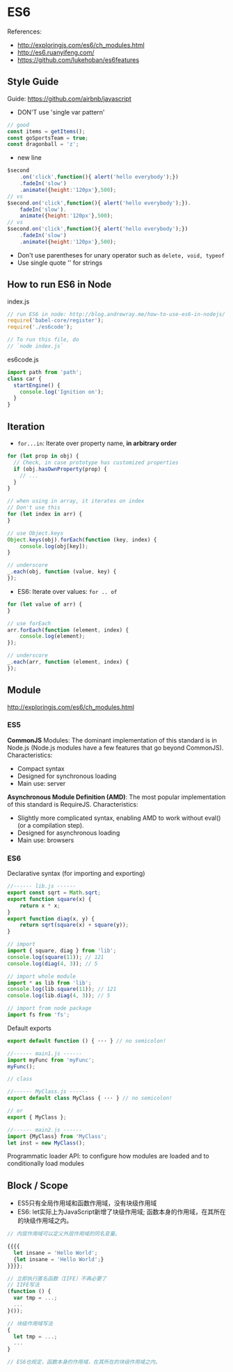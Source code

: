# ES6
References:
- http://exploringjs.com/es6/ch_modules.html
- http://es6.ruanyifeng.com/
- https://github.com/lukehoban/es6features

## Style Guide
Guide: https://github.com/airbnb/javascript

- DON'T use 'single var pattern'
```js
// good
const items = getItems();
const goSportsTeam = true;
const dragonball = 'z';
```

- new line
```js
$second
    .on('click',function(){ alert('hello everybody');})
    .fadeIn('slow')
    .animate({height:'120px'},500);
// vs 
$second.on('click',function(){ alert('hello everybody');}).
    fadeIn('slow').
    animate({height:'120px'},500);
// vs
$second.on('click',function(){ alert('hello everybody');})
    .fadeIn('slow')
    .animate({height:'120px'},500);
```

- Don't use parentheses for unary operator such as `delete, void, typeof`
- Use single quote '' for strings


## How to run ES6 in Node
index.js
```js
// run ES6 in node: http://blog.andrewray.me/how-to-use-es6-in-nodejs/
require('babel-core/register');
require('./es6code');

// To run this file, do
// `node index.js`
```

es6code.js
```js
import path from 'path';
class car {
  startEngine() {
    console.log('Ignition on');
  }
}
```

    
## Iteration
- `for...in`: Iterate over property name, **in arbitrary order**

```js
for (let prop in obj) {
  // Check, in case prototype has customized properties
  if (obj.hasOwnProperty(prop) {
    // ...
  }
}

// when using in array, it iterates on index
// Don't use this
for (let index in arr) {
}

// use Object.keys
Object.keys(obj).forEach(function (key, index) {
    console.log(obj[key]);
}

// underscore
_.each(obj, function (value, key) {
});
```

- ES6: Iterate over values: `for .. of`
 
```js
for (let value of arr) {
}

// use forEach
arr.forEach(function (element, index) {
    console.log(element); 
});

// underscore
_.each(arr, function (element, index) {
});
```


## Module

http://exploringjs.com/es6/ch_modules.html

### ES5
**CommonJS** Modules: The dominant implementation of this standard is in Node.js (Node.js modules have a few features that go beyond CommonJS). Characteristics:
- Compact syntax
- Designed for synchronous loading
- Main use: server

**Asynchronous Module Definition (AMD)**: The most popular implementation of this standard is RequireJS. Characteristics:
- Slightly more complicated syntax, enabling AMD to work without eval() (or a compilation step).
- Designed for asynchronous loading
- Main use: browsers

### ES6
Declarative syntax (for importing and exporting)

```js
//------ lib.js ------
export const sqrt = Math.sqrt;
export function square(x) {
    return x * x;
}
export function diag(x, y) {
    return sqrt(square(x) + square(y));
}

// import
import { square, diag } from 'lib';
console.log(square(11)); // 121
console.log(diag(4, 3)); // 5

// import whole module
import * as lib from 'lib';
console.log(lib.square(11)); // 121
console.log(lib.diag(4, 3)); // 5

// import from node package
import fs from 'fs';
```

Default exports
```js
export default function () { ··· } // no semicolon!

//------ main1.js ------
import myFunc from 'myFunc';
myFunc();

// class

//------ MyClass.js ------
export default class MyClass { ··· } // no semicolon!

// or 
export { MyClass };

//------ main2.js ------
import {MyClass} from 'MyClass';
let inst = new MyClass();
```

Programmatic loader API: to configure how modules are loaded and to conditionally load modules


## Block / Scope
- ES5只有全局作用域和函数作用域，没有块级作用域
- ES6: let实际上为JavaScript新增了块级作用域; 函数本身的作用域，在其所在的块级作用域之内。

```js
// 内层作用域可以定义外层作用域的同名变量。

{{{{
  let insane = 'Hello World';
  {let insane = 'Hello World';}
}}}};

// 立即执行匿名函数（IIFE）不再必要了
// IIFE写法
(function () {
  var tmp = ...;
  ...
}());

// 块级作用域写法
{
  let tmp = ...;
  ...
}

// ES6也规定，函数本身的作用域，在其所在的块级作用域之内。
```